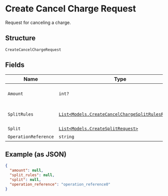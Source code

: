 
# Create Cancel Charge Request

Request for canceling a charge.

## Structure

`CreateCancelChargeRequest`

## Fields

| Name | Type | Tags | Description |
|  --- | --- | --- | --- |
| `Amount` | `int?` | Optional | The amount that will be canceled. |
| `SplitRules` | [`List<Models.CreateCancelChargeSplitRulesRequest>`](../../doc/models/create-cancel-charge-split-rules-request.md) | Optional | The split rules request |
| `Split` | [`List<Models.CreateSplitRequest>`](../../doc/models/create-split-request.md) | Optional | Splits |
| `OperationReference` | `string` | Required | - |

## Example (as JSON)

```json
{
  "amount": null,
  "split_rules": null,
  "split": null,
  "operation_reference": "operation_reference0"
}
```

